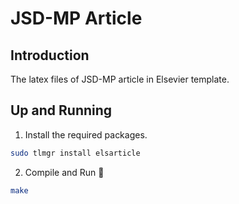 # JSD-MP Article
## Introduction
The latex files of JSD-MP article in Elsevier template.

## Up and Running
1. Install the required packages.

```sh
sudo tlmgr install elsarticle
```

2. Compile and Run :dancer:

```sh
make
```
